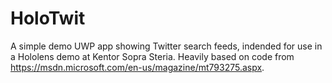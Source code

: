 # HoloTwit

A simple demo UWP app showing Twitter search feeds, indended for use in a Hololens demo at Kentor Sopra Steria. Heavily based on code from https://msdn.microsoft.com/en-us/magazine/mt793275.aspx.
